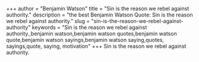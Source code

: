 +++
author = "Benjamin Watson"
title = "Sin is the reason we rebel against authority."
description = "the best Benjamin Watson Quote: Sin is the reason we rebel against authority."
slug = "sin-is-the-reason-we-rebel-against-authority"
keywords = "Sin is the reason we rebel against authority.,benjamin watson,benjamin watson quotes,benjamin watson quote,benjamin watson sayings,benjamin watson saying,quotes, sayings,quote, saying, motivation"
+++
Sin is the reason we rebel against authority.
